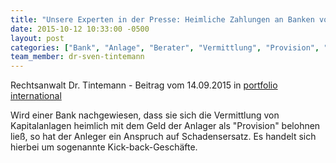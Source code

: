 ```yaml
---
title: "Unsere Experten in der Presse: Heimliche Zahlungen an Banken von Anlegergeldern"
date: 2015-10-12 10:33:00 -0500
layout: post
categories: ["Bank", "Anlage", "Berater", "Vermittlung", "Provision", "Schadensersatz", "Kick-back"]
team_member: dr-sven-tintemann
---
```


Rechtsanwalt Dr. Tintemann - Beitrag vom 14.09.2015 in [portfolio international](http://www.portfolio-international.de/no_cache/newsdetails-print/article/wacklige-klagen-zu-kick-backs-i.html?type=98&tx_ttnews%5BsViewPointer%5D=1&print=1)

Wird einer Bank nachgewiesen, dass sie sich die Vermittlung von Kapitalanlagen heimlich mit dem Geld der Anlager als "Provision" belohnen ließ, so hat der Anleger ein Anspruch auf Schadensersatz. Es handelt sich hierbei um sogenannte Kick-back-Geschäfte.

